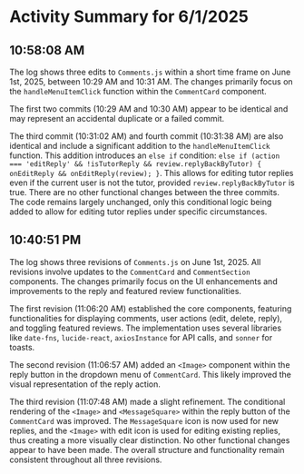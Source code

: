 # Activity Summary for 6/1/2025

## 10:58:08 AM
The log shows three edits to `Comments.js` within a short time frame on June 1st, 2025, between 10:29 AM and 10:31 AM.  The changes primarily focus on the `handleMenuItemClick` function within the `CommentCard` component.

The first two commits (10:29 AM and 10:30 AM) appear to be identical and may represent an accidental duplicate or a failed commit.

The third commit (10:31:02 AM) and fourth commit (10:31:38 AM) are also identical and include a significant addition to the `handleMenuItemClick` function.  This addition introduces an `else if` condition:  `else if (action === 'editReply' && !isTutorReply && review.replyBackByTutor) { onEditReply && onEditReply(review); }`. This allows for editing tutor replies even if the current user is not the tutor, provided `review.replyBackByTutor` is true.  There are no other functional changes between the three commits.  The code remains largely unchanged, only this conditional logic being added to allow for editing tutor replies under specific circumstances.


## 10:40:51 PM
The log shows three revisions of `Comments.js` on June 1st, 2025.  All revisions involve updates to the `CommentCard` and `CommentSection` components.  The changes primarily focus on the UI enhancements and improvements to the reply and featured review functionalities.

The first revision (11:06:20 AM) established the core components, featuring functionalities for displaying comments, user actions (edit, delete, reply), and toggling featured reviews.  The implementation uses several libraries like `date-fns`, `lucide-react`, `axiosInstance` for API calls, and `sonner` for toasts.

The second revision (11:06:57 AM) added an `<Image>` component within the reply button in the dropdown menu of `CommentCard`. This likely improved the visual representation of the reply action.

The third revision (11:07:48 AM) made a slight refinement.  The conditional rendering of the `<Image>` and `<MessageSquare>` within the reply button of the `CommentCard` was improved. The `MessageSquare` icon is now used for new replies, and the `<Image>` with edit icon is used for editing existing replies, thus creating a more visually clear distinction.  No other functional changes appear to have been made.  The overall structure and functionality remain consistent throughout all three revisions.
